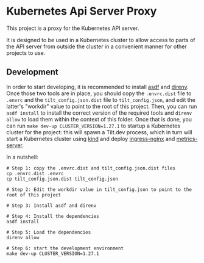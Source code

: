 # Kubernetes Api Server Proxy

This project is a proxy for the Kubernetes API server.

It is designed to be used in a Kubernetes cluster to allow access to parts of the API server from outside the cluster in a convenient manner for other projects to use.

## Development

In order to start developing, it is recommended to install [asdf][asdf] and [direnv][direnv].
Once those two tools are in place, you should copy the `.envrc.dist` file to `.envrc` and the `tilt_config.json.dist` file to `tilt_config.json`, and edit the latter's "workdir" value to point to the root of this project.
Then, you can run `asdf install` to install the correct version of the required tools and `direnv allow` to load them within the context of this folder.
Once that is done, you can run `make dev-up CLUSTER_VERSION=1.27.1` to startup a Kubernetes cluster for the project: this will spawn a Tilt.dev process, which in turn will start a Kubernetes cluster using [kind][kind] and deploy [ingress-nginx][ingress-nginx] and [metrics-server][metrics-server].

In a nutshell:

```shell
# Step 1: copy the .envrc.dist and tilt_config.json.dist files
cp .envrc.dist .envrc
cp tilt_config.json.dist tilt_config.json

# Step 2: Edit the workdir value in tilt_config.json to point to the root of this project

# Step 3: Install asdf and direnv

# Step 4: Install the dependencies
asdf install

# Step 5: Load the dependencies
direnv allow

# Step 6: start the development environment
make dev-up CLUSTER_VERSION=1.27.1
```

[asdf]: https://asdf-vm.com/
[direnv]: https://direnv.net/
[kind]: https://kind.sigs.k8s.io/
[ingress-nginx]: https://kubernetes.github.io/ingress-nginx/
[metrics-server]: https://github.com/kubernetes-sigs/metrics-server
